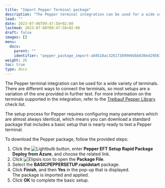 ```yaml
---
title: "Import Pepper Terminal package"
description: "The Pepper terminal integration can be used for a wide variety of terminals. Most terminals are set up in similar ways."
lead: ""
date: 2023-07-06T09:47:58+02:00
lastmod: 2023-07-06T09:47:58+02:00
draft: false
images: []
menu:
  docs:
    parent: ""
    identifier: "pepper_package_import-a84518ac32817389969dbb830ed29581"
weight: 26
toc: true
type: docs
---
```


The Pepper terminal integration can be used for a wide variety of terminals. There are different ways to connect the terminals, so most setups are a variation of the one provided in further text. For more information on the terminals supported in the integration, refer to the [Treibauf Pepper Library](https://www.treibauf.ch/en/terminal-type-search/) check list.

The setup process for Pepper requires configuring many parameters which are almost always identical, which means you can download a standard package that includes a basic setup that is nearly ready to test a Pepper terminal.

To download the Pepper package, follow the provided steps:

1. Click the ![Lightbulb](Lightbulb_icon.PNG) button, enter **Pepper EFT Setup Rapid Package Deploy from Azure**, and choose the related link.         
2. Click ![Elipsis icon](elipsis_icon.png) to open the **Package File**.
3. Select the **BASICPEPPERSETUP.rapidstart** package.
4. Click **Finish**, and then **Yes** in the pop-up that is displayed.      
    The package is imported and applied.
5. Click **OK** to complete the basic setup.